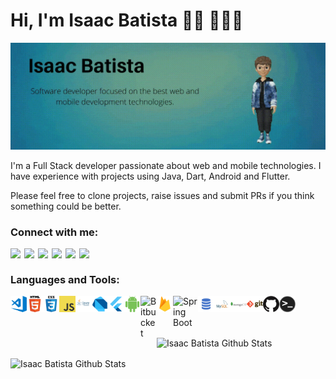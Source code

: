 # Hi, I'm Isaac Batista 👋🏼 👨🏻‍💻

 <img src="image/backgroundGif.gif">

<br/>

I'm a Full Stack developer passionate about web and mobile technologies. I have experience with projects using Java, Dart, Android and Flutter.

<!-- I'm a Full Stack developer passionate about web and mobile technologies. I have experience with projects using Java, JavaScript, Dart, TypeScript, Python, Android, Flutter, React, React Native and Scode.
Please feel free to clone projects, raise issues and submit PRs if you think something could be better. -->

Please feel free to clone projects, raise issues and submit PRs if you think something could be better.

### Connect with me:

<a href="https://github.com/bisaacm1/bisaacm1/issues/new/"><img align="left"  width="22px" src="https://cdn.jsdelivr.net/npm/simple-icons@3.13.0/icons/github.svg" ></a>

<a href="https://www.linkedin.com/in/isaac-batista-b097521a8/"><img align="left"  width="22px" src="https://cdn.jsdelivr.net/npm/simple-icons@v3/icons/linkedin.svg" ></a>

<a href="http://api.whatsapp.com/send?phone=5511946437993/"><img align="left"  width="22px" src="https://cdn.jsdelivr.net/npm/simple-icons@3.13.0/icons/whatsapp.svg" ></a>

<a href="mailto:isaacbmaciel@gmail.com/"><img align="left"  width="22px" src="https://cdn.jsdelivr.net/npm/simple-icons@3.13.0/icons/gmail.svg" ></a>

<a href="https://www.instagram.com/b.isaac.m/?hl=pt-br/"><img align="left"  width="22px" src="https://cdn.jsdelivr.net/npm/simple-icons@v3/icons/instagram.svg" ></a>

<a href="https://www.facebook.com/isaac.batista.9231/"><img align="left"  width="22px" src="https://cdn.jsdelivr.net/npm/simple-icons@3.13.0/icons/facebook.svg" ></a>


<br />

### Languages and Tools:

<img align="left" alt="Visual Studio Code" width="26px" src="https://raw.githubusercontent.com/github/explore/80688e429a7d4ef2fca1e82350fe8e3517d3494d/topics/visual-studio-code/visual-studio-code.png" />

<img align="left" alt="HTML5" width="26px" src="https://raw.githubusercontent.com/github/explore/80688e429a7d4ef2fca1e82350fe8e3517d3494d/topics/html/html.png" />

<img align="left" alt="CSS3" width="26px" src="https://raw.githubusercontent.com/github/explore/80688e429a7d4ef2fca1e82350fe8e3517d3494d/topics/css/css.png" />

<img align="left" alt="JavaScript" width="26px" src="https://raw.githubusercontent.com/github/explore/80688e429a7d4ef2fca1e82350fe8e3517d3494d/topics/javascript/javascript.png" />

<img align="left" alt="Java" width="26px" src="https://raw.githubusercontent.com/github/explore/80688e429a7d4ef2fca1e82350fe8e3517d3494d/topics/java/java.png" />

<img align="left" alt="Dart" width="26px" src="https://raw.githubusercontent.com/github/explore/80688e429a7d4ef2fca1e82350fe8e3517d3494d/topics/dart/dart.png" />

<img align="left" alt="Flutter" width="26px" src="https://raw.githubusercontent.com/github/explore/80688e429a7d4ef2fca1e82350fe8e3517d3494d/topics/flutter/flutter.png" />

<img align="left" alt="Android" width="26px" src="https://raw.githubusercontent.com/github/explore/80688e429a7d4ef2fca1e82350fe8e3517d3494d/topics/android/android.png" />

<img align="left" alt="Bitbucket" width="26px" src="https://cdn.iconscout.com/icon/free/png-512/bitbucket-226075.png" />

<img align="left" alt="Firebase" width="26px" src="https://raw.githubusercontent.com/github/explore/80688e429a7d4ef2fca1e82350fe8e3517d3494d/topics/firebase/firebase.png" />

<img align="left" alt="Spring Boot" width="40px" src="https://images.g2crowd.com/uploads/product/image/social_landscape/social_landscape_9d63a0ed04b871d3dacc8647b7f0927d/spring-boot.png" />

<img align="left" alt="SQL" width="26px" src="https://raw.githubusercontent.com/github/explore/80688e429a7d4ef2fca1e82350fe8e3517d3494d/topics/sql/sql.png" />

<img align="left" alt="MySQL" width="26px" src="https://raw.githubusercontent.com/github/explore/80688e429a7d4ef2fca1e82350fe8e3517d3494d/topics/mysql/mysql.png" />

<img align="left" alt="MongoDB" width="26px" src="https://raw.githubusercontent.com/github/explore/80688e429a7d4ef2fca1e82350fe8e3517d3494d/topics/mongodb/mongodb.png" />

<img align="left" alt="Git" width="26px" src="https://raw.githubusercontent.com/github/explore/80688e429a7d4ef2fca1e82350fe8e3517d3494d/topics/git/git.png" />

<img align="left" alt="GitHub" width="26px" src="https://raw.githubusercontent.com/github/explore/78df643247d429f6cc873026c0622819ad797942/topics/github/github.png" />

<img align="left" alt="Terminal" width="26px" src="https://raw.githubusercontent.com/github/explore/80688e429a7d4ef2fca1e82350fe8e3517d3494d/topics/terminal/terminal.png" />

<br />
<br />

</br>
  <p>
    <img align="center" src="https://github-readme-stats.vercel.app/api?username=bisaacm1&show_icons=true&theme=cobalt" alt="Isaac Batista Github Stats" />
  </p>
   
   <p>
    <img align="center" src="https://github-readme-stats.vercel.app/api/top-langs/?username=bisaacm1&show_icons=true&theme=cobalt" alt="Isaac Batista Github Stats" />
  </p>
